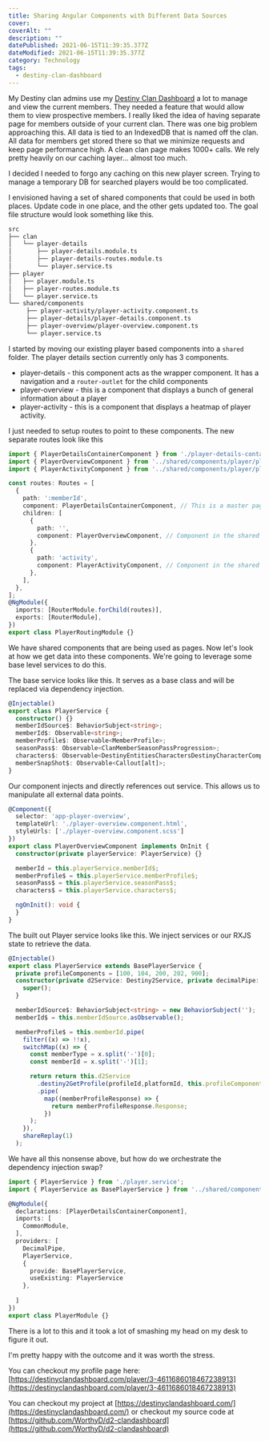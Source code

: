 ```yaml
---
title: Sharing Angular Components with Different Data Sources
cover: 
coverAlt: ""
description: ""
datePublished: 2021-06-15T11:39:35.377Z
dateModified: 2021-06-15T11:39:35.377Z
category: Technology
tags:
  - destiny-clan-dashboard
---
```


My Destiny clan admins use my [Destiny Clan Dashboard](https://destinyclandashboard.com) a lot to manage and view the current members. They needed a feature that would allow them to view prospective members. I really liked the idea of having separate page for members outside of your current clan. There was one big problem approaching this. All data is tied to an IndexedDB that is named off the clan. All data for members get stored there so that we minimize requests and keep page performance high.  A clean clan page makes 1000+ calls.  We rely pretty heavily on our caching layer... almost too much.

I decided I needed to forgo any caching on this new player screen. Trying to manage a temporary DB for searched players would be too complicated.

I envisioned having a set of shared components that could be used in both places.  Update code in one place, and the other gets updated too. The goal file structure would look something like this.

```md
src
├── clan 
│   └── player-details
│       ├── player-details.module.ts
│       ├── player-details-routes.module.ts
│       └── player.service.ts
├── player
│   ├── player.module.ts
│   ├── player-routes.module.ts
│   └── player.service.ts
└── shared/components
     ├── player-activity/player-activity.component.ts
     ├── player-details/player-details.component.ts
     ├── player-overview/player-overview.component.ts
     └── player.service.ts 
```

I started by moving our existing player based components into a `shared` folder. The player details section currently only has 3 components.

- player-details - this component acts as the wrapper component. It has a navigation and a `router-outlet` for the child components
- player-overview - this is a component that displays a bunch of general information about a player
- player-activity - this is a component that displays a heatmap of player activity.

I just needed to setup routes to point to these components. The new separate routes look like this

```typescript
import { PlayerDetailsContainerComponent } from './player-details-container/player-details-container.component';
import { PlayerOverviewComponent } from '../shared/components/player/player-overview/player-overview.component';
import { PlayerActivityComponent } from '../shared/components/player/player-activity/player-activity.component';

const routes: Routes = [
  {
    path: ':memberId',
    component: PlayerDetailsContainerComponent, // This is a master page styled component that displays the player-details component
    children: [
      {
        path: '',
        component: PlayerOverviewComponent, // Component in the shared folder
      },
      {
        path: 'activity',
        component: PlayerActivityComponent, // Component in the shared folder
      },
    ],
  },
];
@NgModule({
  imports: [RouterModule.forChild(routes)],
  exports: [RouterModule],
})
export class PlayerRoutingModule {}
```

We have shared components that are being used as pages. Now let's look at how we get data into these components. We're going to leverage some base level services to do this.

The base service looks like this. It serves as a base class and will be replaced via dependency injection.

```ts
@Injectable()
export class PlayerService {
  constructor() {}
  memberIdSource$: BehaviorSubject<string>;
  memberId$: Observable<string>;
  memberProfile$: Observable<MemberProfile>;
  seasonPass$: Observable<ClanMemberSeasonPassProgression>;
  characters$: Observable<DestinyEntitiesCharactersDestinyCharacterComponent[alt]>;
  memberSnapShot$: Observable<Callout[alt]>;
}
```

Our component injects and directly references out service. This allows us to manipulate all external data points.

```ts
@Component({
  selector: 'app-player-overview',
  templateUrl: './player-overview.component.html',
  styleUrls: ['./player-overview.component.scss']
})
export class PlayerOverviewComponent implements OnInit {
  constructor(private playerService: PlayerService) {}

  memberId = this.playerService.memberId$;
  memberProfile$ = this.playerService.memberProfile$;
  seasonPass$ = this.playerService.seasonPass$;
  characters$ = this.playerService.characters$;

  ngOnInit(): void {
  }
}
```

The built out Player service looks like this.  We inject services or our RXJS state to retrieve the data.

```ts
@Injectable()
export class PlayerService extends BasePlayerService {
  private profileComponents = [100, 104, 200, 202, 900];
  constructor(private d2Service: Destiny2Service, private decimalPipe: DecimalPipe) {
    super();
  }

  memberIdSource$: BehaviorSubject<string> = new BehaviorSubject('');
  memberId$ = this.memberIdSource.asObservable();

  memberProfile$ = this.memberId.pipe(
    filter((x) => !!x),
    switchMap((x) => {
      const memberType = x.split('-')[0];
      const memberId = x.split('-')[1];

      return return this.d2Service
        .destiny2GetProfile(profileId,platformId, this.profileComponents)
        .pipe(
          map((memberProfileResponse) => {
            return memberProfileResponse.Response;
          })
      );    
    }),
    shareReplay(1)
  );

```

We have all this nonsense above, but how do we orchestrate the dependency injection swap?

```ts
import { PlayerService } from './player.service';
import { PlayerService as BasePlayerService } from '../shared/components/player/player.service';

@NgModule({
  declarations: [PlayerDetailsContainerComponent],
  imports: [
    CommonModule,
  ],
  providers: [
    DecimalPipe,
    PlayerService,
    {
      provide: BasePlayerService,
      useExisting: PlayerService
    },
    
  ]
})
export class PlayerModule {}
```

There is a lot to this and it took a lot of smashing my head on my desk to figure it out.  

I'm pretty happy with the outcome and it was worth the stress.

You can checkout my profile page here: [https://destinyclandashboard.com/player/3-4611686018467238913](https://destinyclandashboard.com/player/3-4611686018467238913)

You can checkout my project at [https://destinyclandashboard.com/](https://destinyclandashboard.com/) or checkout my source code at [https://github.com/WorthyD/d2-clandashboard](https://github.com/WorthyD/d2-clandashboard)
